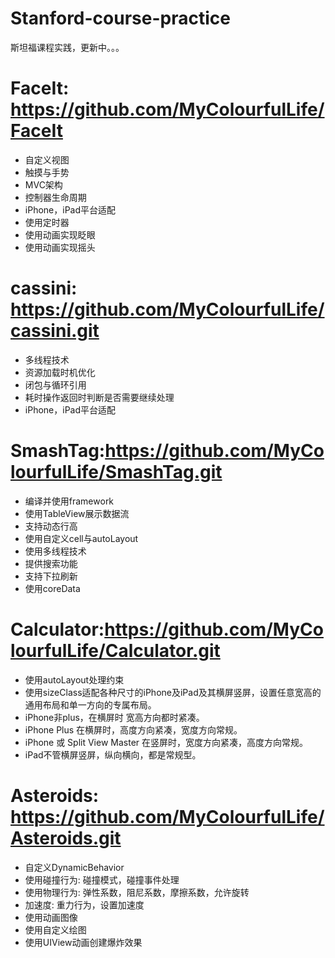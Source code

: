 # Stanford-course-practice
斯坦福课程实践，更新中。。。

# FaceIt: https://github.com/MyColourfulLife/FaceIt
- 自定义视图
- 触摸与手势
- MVC架构
- 控制器生命周期
- iPhone，iPad平台适配
- 使用定时器
- 使用动画实现眨眼
- 使用动画实现摇头

# cassini: https://github.com/MyColourfulLife/cassini.git
- 多线程技术
- 资源加载时机优化
- 闭包与循环引用
- 耗时操作返回时判断是否需要继续处理
- iPhone，iPad平台适配

# SmashTag:https://github.com/MyColourfulLife/SmashTag.git
- 编译并使用framework
- 使用TableView展示数据流
- 支持动态行高
- 使用自定义cell与autoLayout
- 使用多线程技术
- 提供搜索功能
- 支持下拉刷新
- 使用coreData

# Calculator:https://github.com/MyColourfulLife/Calculator.git
- 使用autoLayout处理约束
- 使用sizeClass适配各种尺寸的iPhone及iPad及其横屏竖屏，设置任意宽高的通用布局和单一方向的专属布局。
- iPhone非plus，在横屏时 宽高方向都时紧凑。
- iPhone Plus 在横屏时，高度方向紧凑，宽度方向常规。
- iPhone 或 Split View Master 在竖屏时，宽度方向紧凑，高度方向常规。
- iPad不管横屏竖屏，纵向横向，都是常规型。

# Asteroids: https://github.com/MyColourfulLife/Asteroids.git
- 自定义DynamicBehavior
- 使用碰撞行为:
    碰撞模式，碰撞事件处理
- 使用物理行为:
    弹性系数，阻尼系数，摩擦系数，允许旋转
- 加速度:
    重力行为，设置加速度
- 使用动画图像
- 使用自定义绘图
- 使用UIView动画创建爆炸效果
